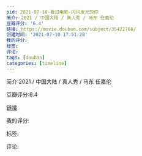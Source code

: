 ```yaml
---
pid: 2021-07-10-看过电影-闪闪发光的你
简介: 2021 / 中国大陆 / 真人秀 / 马东 任嘉伦
豆瓣评分: '6.4'
链接: https://movie.douban.com/subject/35422766/
创建时间: '2021-07-10 17:51:28'
我的评分:
标签:
评论:
tags: [douban]
categories: [timeline]
---
```

简介:2021 / 中国大陆 / 真人秀 / 马东 任嘉伦

豆瓣评分:6.4

[链接](https://movie.douban.com/subject/35422766/)

我的评分:

标签:

评论:

